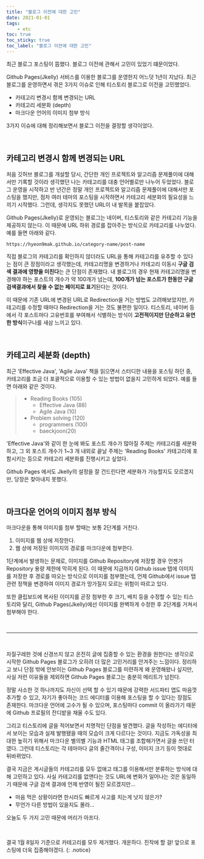 ```yaml
---
title: "블로그 이전에 대한 고민"
date: 2021-01-01
tags:
    - etc
toc: true
toc_sticky: true
toc_label: "블로그 이전에 대한 고민"
---
```


최근 블로그 포스팅이 뜸했다. 블로그 이전에 관해서 고민이 있었기 떄문이었다.  
  
Github Pages(Jkelly) 서비스를 이용한 블로그를 운영한지 어느덧 1년이 지났다. 
최근 블로그를 운영하면서 겪은 3가지 이슈로 인해 티스토리 블로그로 이전을 고민했었다.

- 카테고리 변경시 함께 변경되는 URL
- 카테고리 세분화 (depth)
- 마크다운 언어의 이미지 첨부 방식

3가지 이슈에 대해 정리해보면서 블로그 이전을 결정할 생각이었다.

<br>

## 카테고리 변경시 함께 변경되는 URL
처음 깃허브 블로그를 개설할 당시, 간단한 개인 프로젝트와 알고리즘 문제풀이에 대해서만 기록할 것이라 생각했던 나는 카테고리를 대충 언어별로만 나누어 두었었다. 
블로그 운영을 시작하고 반 년간은 정말 개인 프로젝트와 알고리즘 문제풀이에 대해서만 포스팅을 했지만, 
점차 여러 테마의 포스팅을 시작하면서 카테고리 세분화의 필요성을 느끼기 시작했다. 그런데, 생각지도 못했던 URL이 내 발목을 붙잡았다.  
  
Github Pages(Jkelly)로 운영되는 블로그는 네이버, 티스토리와 같은 카테고리 기능을 제공하지 않는다. 이 때문에 URL 하위 경로를 잡아주는 방식으로 카테고리를 나누었다. 예를 들면 아래와 같다.

```
https://hyeon9mak.github.io/category-name/post-name
```

직접 블로그의 카테고리를 확인하지 않더라도 URL을 통해 카테고리를 유추할 수 있다는 점이 큰 장점이라고 생각했는데, 카테고리명을 변경하거나 카테고리 이동시 **구글 검색 결과에 영향을 미친다**는 큰 단점이 존재했다. 내 블로그의 경우 현재 카테고리명을 변경해야 하는 포스트의 개수가 약 100개가 넘는데, **100개가 넘는 포스트가 한동안 구글 검색결과에서 찾을 수 없는 페이지로 표기**된다는 것이다.  
  
이 때문에 기존 URL에 변경된 URL로 Redirection을 거는 방법도 고려해보았지만, 카테고리를 수정할 때마다 Redirection을 거는 것도 불편한 일이다. 
티스토리, 네이버 등에서 각 포스트마다 고유번호를 부여해서 식별하는 방식이 **고전적이지만 단순하고 유연한 방식**이구나를 새삼 느끼고 있다.

<br>

## 카테고리 세분화 (depth)
최근 'Effective Java', 'Agile Java' 책을 읽으면서 스터디한 내용을 포스팅 하던 중, 카테고리를 조금 더 포괄적으로 이용할 수 있는 방법이 없을지 고민하게 되었다. 예를 들면 아래와 같은 것이다.

> - Reading Books (105)  
>   - Effective Java (88)  
>   - Agile Java (10)  
> - Problem solving (120)  
>   - programmers (100)  
>   - baeckjoon(20)

'Effective Java'와 같이 한 눈에 봐도 포스트 개수가 많아질 주제는 카테고리를 세분화 하고, 
그 외 포스트 개수가 1~3 개 내외로 끝날 주제는 'Reading Books' 카테고리에 포함시키는 등으로 카테고리 세분화를 진행시키고 싶었다.  
  
Github Pages 에서도 Jkelly의 설정을 잘 건드린다면 세분화가 가능할지도 모르겠지만, 당장은 찾아내지 못했다.

<br>

## 마크다운 언어의 이미지 첨부 방식

마크다운을 통해 이미지를 첨부 할때는 보통 2단계를 거친다.

1.  이미지를 웹 상에 저장한다.
2.  웹 상에 저장된 이미지의 경로를 마크다운에 첨부한다.

1단계에서 발생하는 문제로, 이미지를 Github Repository에 저장할 경우 언젠가 Repository 용량 제한에 막히게 된다. 
이 때문에 지금까지 Github issue 탭에 이미지를 저장한 후 경로를 따오는 방식으로 이미지를 첨부했는데, 
언제 Github에서 issue 탭 관련 정책을 변경하여 이미지 경로가 망가질지 모르는 위험이 따르고 있다.  
  
또한 클립보드에 복사된 이미지를 곧장 첨부한 후 크기, 배치 등을 수정할 수 있는 티스토리와 달리, Github Pages(Jkelly)에선 이미지를 완벽하게 수정한 후 2단계를 거쳐서 첨부해야 한다.

<br>

---

<br>

자질구레한 것에 신경쓰지 않고 온전히 글에 집중할 수 있는 환경을 원한다는 생각으로 시작한 Github Pages 블로그가 오히려 더 많은 고민거리를 안겨주는 느낌이다. 
정리하고 보니 단점 밖에 안보이는 Github Pages 블로그를 미련하게 왜 운영해왔나 싶지만, 사실 저런 이유들을 제외하면 Github Pages 블로그는 충분히 메리트가 넘친다.  
  
정말 사소한 것 하나까지도 자신이 선택 할 수 있기 때문에 강력한 서드파티 앱도 마음껏 추가할 수 있고, 
자기가 좋아하는 코드 에디터를 이용해 포스팅을 할 수 있다는 장점도 존재한다. 
마크다운 언어에 고수가 될 수 있으며, 포스팅마다 commit 이 올라가기 때문에 Github 프로필의 잔디밭을 채울 수도 있다.  
  
그리고 티스토리에 글을 적어보면서 치명적인 단점을 발견했다. 글을 작성하는 에디터에서 보이는 모습과 실제 발행됐을 때의 모습이 크게 다르다는 것이다. 
지금도 가독성을 최대한 높히기 위해서 마크다운 별의별 기능과 HTML 태그를 조합해가면서 글을 쓰던 터였다. 
그런데 티스토리는 각 테마마다 글의 줄간격이나 구성, 이미지 크기 등이 멋대로 뒤바뀌었다.  
  
결국 지금은 게시글들의 카테고리를 모두 없애고 태그를 이용해서만 분류하는 방식에 대해 고민하고 있다. 
사실 카테고리를 없앤다는 것도 URL에 변화가 일어나는 것은 동일하기 때문에 구글 검색 결과에 언제 반영이 될진 모르겠지만...  
  
- 마음 먹은 상황이라면 한시라도 빠르게 사고를 치는게 낫지 않은가?
- 무언가 다른 방법이 있을지도 몰라...

오늘도 두 가지 고민 때문에 머리가 아프다.

<br>

결국 1월 8일자 기준으로 카테고리를 모두 제거했다. 개운하다. 진작에 할 걸! 
앞으로 포스팅에 더욱 집중해야겠다.
{: .notice}